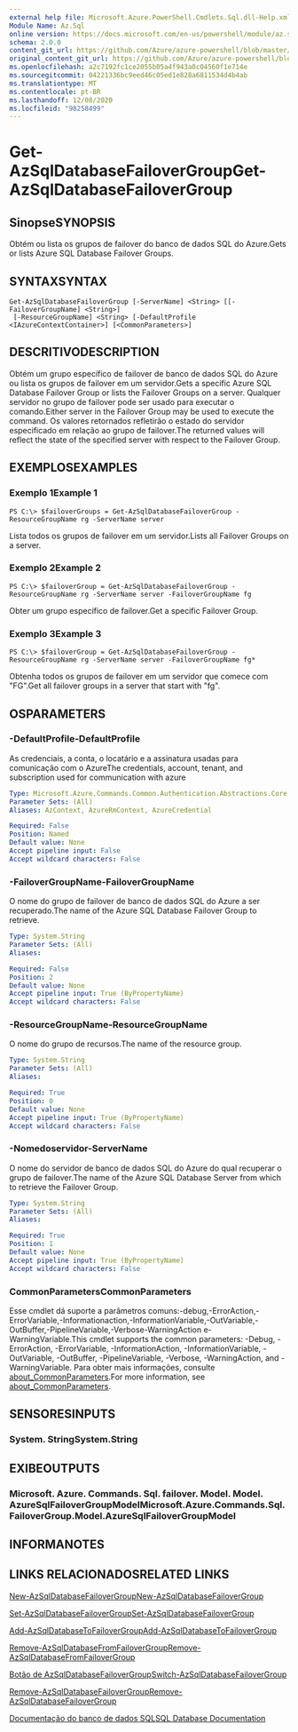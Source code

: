 ```yaml
---
external help file: Microsoft.Azure.PowerShell.Cmdlets.Sql.dll-Help.xml
Module Name: Az.Sql
online version: https://docs.microsoft.com/en-us/powershell/module/az.sql/get-azsqldatabasefailovergroup
schema: 2.0.0
content_git_url: https://github.com/Azure/azure-powershell/blob/master/src/Sql/Sql/help/Get-AzSqlDatabaseFailoverGroup.md
original_content_git_url: https://github.com/Azure/azure-powershell/blob/master/src/Sql/Sql/help/Get-AzSqlDatabaseFailoverGroup.md
ms.openlocfilehash: a2c7192fc1ce2055b05a4f943a0c04560f1e714e
ms.sourcegitcommit: 04221336bc9eed46c05ed1e828a6811534d4b4ab
ms.translationtype: MT
ms.contentlocale: pt-BR
ms.lasthandoff: 12/08/2020
ms.locfileid: "98258499"
---
```

# <span data-ttu-id="2cc1d-101">Get-AzSqlDatabaseFailoverGroup</span><span class="sxs-lookup"><span data-stu-id="2cc1d-101">Get-AzSqlDatabaseFailoverGroup</span></span>

## <span data-ttu-id="2cc1d-102">Sinopse</span><span class="sxs-lookup"><span data-stu-id="2cc1d-102">SYNOPSIS</span></span>
<span data-ttu-id="2cc1d-103">Obtém ou lista os grupos de failover do banco de dados SQL do Azure.</span><span class="sxs-lookup"><span data-stu-id="2cc1d-103">Gets or lists Azure SQL Database Failover Groups.</span></span>

## <span data-ttu-id="2cc1d-104">SYNTAX</span><span class="sxs-lookup"><span data-stu-id="2cc1d-104">SYNTAX</span></span>

```
Get-AzSqlDatabaseFailoverGroup [-ServerName] <String> [[-FailoverGroupName] <String>]
 [-ResourceGroupName] <String> [-DefaultProfile <IAzureContextContainer>] [<CommonParameters>]
```

## <span data-ttu-id="2cc1d-105">DESCRITIVO</span><span class="sxs-lookup"><span data-stu-id="2cc1d-105">DESCRIPTION</span></span>
<span data-ttu-id="2cc1d-106">Obtém um grupo específico de failover de banco de dados SQL do Azure ou lista os grupos de failover em um servidor.</span><span class="sxs-lookup"><span data-stu-id="2cc1d-106">Gets a specific Azure SQL Database Failover Group or lists the Failover Groups on a server.</span></span>
<span data-ttu-id="2cc1d-107">Qualquer servidor no grupo de failover pode ser usado para executar o comando.</span><span class="sxs-lookup"><span data-stu-id="2cc1d-107">Either server in the Failover Group may be used to execute the command.</span></span> <span data-ttu-id="2cc1d-108">Os valores retornados refletirão o estado do servidor especificado em relação ao grupo de failover.</span><span class="sxs-lookup"><span data-stu-id="2cc1d-108">The returned values will reflect the state of the specified server with respect to the Failover Group.</span></span>

## <span data-ttu-id="2cc1d-109">EXEMPLOS</span><span class="sxs-lookup"><span data-stu-id="2cc1d-109">EXAMPLES</span></span>

### <span data-ttu-id="2cc1d-110">Exemplo 1</span><span class="sxs-lookup"><span data-stu-id="2cc1d-110">Example 1</span></span>
```
PS C:\> $failoverGroups = Get-AzSqlDatabaseFailoverGroup -ResourceGroupName rg -ServerName server
```

<span data-ttu-id="2cc1d-111">Lista todos os grupos de failover em um servidor.</span><span class="sxs-lookup"><span data-stu-id="2cc1d-111">Lists all Failover Groups on a server.</span></span>

### <span data-ttu-id="2cc1d-112">Exemplo 2</span><span class="sxs-lookup"><span data-stu-id="2cc1d-112">Example 2</span></span>
```
PS C:\> $failoverGroup = Get-AzSqlDatabaseFailoverGroup -ResourceGroupName rg -ServerName server -FailoverGroupName fg
```

<span data-ttu-id="2cc1d-113">Obter um grupo específico de failover.</span><span class="sxs-lookup"><span data-stu-id="2cc1d-113">Get a specific Failover Group.</span></span>

### <span data-ttu-id="2cc1d-114">Exemplo 3</span><span class="sxs-lookup"><span data-stu-id="2cc1d-114">Example 3</span></span>
```
PS C:\> $failoverGroup = Get-AzSqlDatabaseFailoverGroup -ResourceGroupName rg -ServerName server -FailoverGroupName fg*
```

<span data-ttu-id="2cc1d-115">Obtenha todos os grupos de failover em um servidor que comece com "FG".</span><span class="sxs-lookup"><span data-stu-id="2cc1d-115">Get all failover groups in a server that start with "fg".</span></span>

## <span data-ttu-id="2cc1d-116">OS</span><span class="sxs-lookup"><span data-stu-id="2cc1d-116">PARAMETERS</span></span>

### <span data-ttu-id="2cc1d-117">-DefaultProfile</span><span class="sxs-lookup"><span data-stu-id="2cc1d-117">-DefaultProfile</span></span>
<span data-ttu-id="2cc1d-118">As credenciais, a conta, o locatário e a assinatura usadas para comunicação com o Azure</span><span class="sxs-lookup"><span data-stu-id="2cc1d-118">The credentials, account, tenant, and subscription used for communication with azure</span></span>

```yaml
Type: Microsoft.Azure.Commands.Common.Authentication.Abstractions.Core.IAzureContextContainer
Parameter Sets: (All)
Aliases: AzContext, AzureRmContext, AzureCredential

Required: False
Position: Named
Default value: None
Accept pipeline input: False
Accept wildcard characters: False
```

### <span data-ttu-id="2cc1d-119">-FailoverGroupName</span><span class="sxs-lookup"><span data-stu-id="2cc1d-119">-FailoverGroupName</span></span>
<span data-ttu-id="2cc1d-120">O nome do grupo de failover de banco de dados SQL do Azure a ser recuperado.</span><span class="sxs-lookup"><span data-stu-id="2cc1d-120">The name of the Azure SQL Database Failover Group to retrieve.</span></span>

```yaml
Type: System.String
Parameter Sets: (All)
Aliases:

Required: False
Position: 2
Default value: None
Accept pipeline input: True (ByPropertyName)
Accept wildcard characters: False
```

### <span data-ttu-id="2cc1d-121">-ResourceGroupName</span><span class="sxs-lookup"><span data-stu-id="2cc1d-121">-ResourceGroupName</span></span>
<span data-ttu-id="2cc1d-122">O nome do grupo de recursos.</span><span class="sxs-lookup"><span data-stu-id="2cc1d-122">The name of the resource group.</span></span>

```yaml
Type: System.String
Parameter Sets: (All)
Aliases:

Required: True
Position: 0
Default value: None
Accept pipeline input: True (ByPropertyName)
Accept wildcard characters: False
```

### <span data-ttu-id="2cc1d-123">-Nomedoservidor</span><span class="sxs-lookup"><span data-stu-id="2cc1d-123">-ServerName</span></span>
<span data-ttu-id="2cc1d-124">O nome do servidor de banco de dados SQL do Azure do qual recuperar o grupo de failover.</span><span class="sxs-lookup"><span data-stu-id="2cc1d-124">The name of the Azure SQL Database Server from which to retrieve the Failover Group.</span></span>

```yaml
Type: System.String
Parameter Sets: (All)
Aliases:

Required: True
Position: 1
Default value: None
Accept pipeline input: True (ByPropertyName)
Accept wildcard characters: False
```

### <span data-ttu-id="2cc1d-125">CommonParameters</span><span class="sxs-lookup"><span data-stu-id="2cc1d-125">CommonParameters</span></span>
<span data-ttu-id="2cc1d-126">Esse cmdlet dá suporte a parâmetros comuns:-debug,-ErrorAction,-ErrorVariable,-Informationaction,-InformationVariable,-OutVariable,-OutBuffer,-PipelineVariable,-Verbose-WarningAction e-WarningVariable.</span><span class="sxs-lookup"><span data-stu-id="2cc1d-126">This cmdlet supports the common parameters: -Debug, -ErrorAction, -ErrorVariable, -InformationAction, -InformationVariable, -OutVariable, -OutBuffer, -PipelineVariable, -Verbose, -WarningAction, and -WarningVariable.</span></span> <span data-ttu-id="2cc1d-127">Para obter mais informações, consulte [about_CommonParameters](http://go.microsoft.com/fwlink/?LinkID=113216).</span><span class="sxs-lookup"><span data-stu-id="2cc1d-127">For more information, see [about_CommonParameters](http://go.microsoft.com/fwlink/?LinkID=113216).</span></span>

## <span data-ttu-id="2cc1d-128">SENSORES</span><span class="sxs-lookup"><span data-stu-id="2cc1d-128">INPUTS</span></span>

### <span data-ttu-id="2cc1d-129">System. String</span><span class="sxs-lookup"><span data-stu-id="2cc1d-129">System.String</span></span>

## <span data-ttu-id="2cc1d-130">EXIBE</span><span class="sxs-lookup"><span data-stu-id="2cc1d-130">OUTPUTS</span></span>

### <span data-ttu-id="2cc1d-131">Microsoft. Azure. Commands. Sql. failover. Model. Model. AzureSqlFailoverGroupModel</span><span class="sxs-lookup"><span data-stu-id="2cc1d-131">Microsoft.Azure.Commands.Sql.FailoverGroup.Model.AzureSqlFailoverGroupModel</span></span>

## <span data-ttu-id="2cc1d-132">INFORMA</span><span class="sxs-lookup"><span data-stu-id="2cc1d-132">NOTES</span></span>

## <span data-ttu-id="2cc1d-133">LINKS RELACIONADOS</span><span class="sxs-lookup"><span data-stu-id="2cc1d-133">RELATED LINKS</span></span>

[<span data-ttu-id="2cc1d-134">New-AzSqlDatabaseFailoverGroup</span><span class="sxs-lookup"><span data-stu-id="2cc1d-134">New-AzSqlDatabaseFailoverGroup</span></span>](./New-AzSqlDatabaseFailoverGroup.md)

[<span data-ttu-id="2cc1d-135">Set-AzSqlDatabaseFailoverGroup</span><span class="sxs-lookup"><span data-stu-id="2cc1d-135">Set-AzSqlDatabaseFailoverGroup</span></span>](./Set-AzSqlDatabaseFailoverGroup.md)

[<span data-ttu-id="2cc1d-136">Add-AzSqlDatabaseToFailoverGroup</span><span class="sxs-lookup"><span data-stu-id="2cc1d-136">Add-AzSqlDatabaseToFailoverGroup</span></span>](./Add-AzSqlDatabaseToFailoverGroup.md)

[<span data-ttu-id="2cc1d-137">Remove-AzSqlDatabaseFromFailoverGroup</span><span class="sxs-lookup"><span data-stu-id="2cc1d-137">Remove-AzSqlDatabaseFromFailoverGroup</span></span>](./Remove-AzSqlDatabaseFromFailoverGroup.md)

[<span data-ttu-id="2cc1d-138">Botão de AzSqlDatabaseFailoverGroup</span><span class="sxs-lookup"><span data-stu-id="2cc1d-138">Switch-AzSqlDatabaseFailoverGroup</span></span>](./Switch-AzSqlDatabaseFailoverGroup.md)

[<span data-ttu-id="2cc1d-139">Remove-AzSqlDatabaseFailoverGroup</span><span class="sxs-lookup"><span data-stu-id="2cc1d-139">Remove-AzSqlDatabaseFailoverGroup</span></span>](./Remove-AzSqlDatabaseFailoverGroup.md)

[<span data-ttu-id="2cc1d-140">Documentação do banco de dados SQL</span><span class="sxs-lookup"><span data-stu-id="2cc1d-140">SQL Database Documentation</span></span>](https://docs.microsoft.com/azure/sql-database/)
